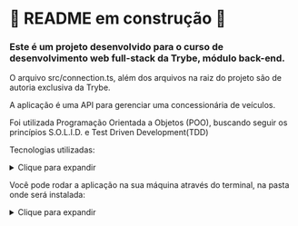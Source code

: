 # 🚧 README em construção 🚧
<!-- Olá, Tryber!
Esse é apenas um arquivo inicial para o README do seu projeto.
É essencial que você preencha esse documento por conta própria, ok?
Não deixe de usar nossas dicas de escrita de README de projetos, e deixe sua criatividade brilhar!
⚠️ IMPORTANTE: você precisa deixar nítido:
- quais arquivos/pastas foram desenvolvidos por você; 
- quais arquivos/pastas foram desenvolvidos por outra pessoa estudante;
- quais arquivos/pastas foram desenvolvidos pela Trybe.
-->
  
### Este é um projeto desenvolvido para o curso de desenvolvimento web full-stack da Trybe, módulo back-end.  
  
O arquivo src/connection.ts, além dos arquivos na raiz do projeto são de autoria exclusiva da Trybe.  
  
A aplicação é uma API para gerenciar uma concessionária de veículos.

Foi utilizada Programação Orientada a Objetos (POO), buscando seguir os princípios S.O.L.I.D. e Test Driven Development(TDD)  
  
Tecnologias utilizadas:  
<details>  
  <summary>Clique para expandir</summary>  
  
* TypeScript;  
* MongoDB;  
* Mongoose;  
* Express;  
* Sinon
* zod;  

</details>  
  
Você pode rodar a aplicação na sua máquina através do terminal, na pasta onde será instalada:  
<details>  
  <summary>Clique para expandir</summary>  
```
git clone git@github.com:R-R-Freitas/car-shop.git  
cd car-shop  
docker-compose up -d  
```  
Ou se preferir não usar docker (necessário ter o mongoDB instalado localmente):  
```
git clone git@github.com:R-R-Freitas/car-shop.git  
cd car-shop  
npm install  
npm run dev  
```  
</details>
